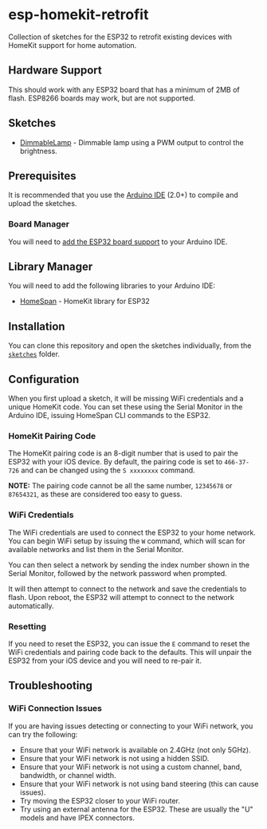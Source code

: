 # esp-homekit-retrofit

Collection of sketches for the ESP32 to retrofit existing devices with HomeKit support for home automation.

## Hardware Support

This should work with any ESP32 board that has a minimum of 2MB of flash. ESP8266 boards may work, but are not supported.

## Sketches

- [DimmableLamp](./sketches/DimmableLamp.ino) - Dimmable lamp using a PWM output to control the brightness.

## Prerequisites

It is recommended that you use the [Arduino IDE](https://www.arduino.cc/en/software) (2.0+) to compile and upload the sketches.

### Board Manager

You will need to [add the ESP32 board support](https://espressif-docs.readthedocs-hosted.com/projects/arduino-esp32/en/latest/installing.html) to your Arduino IDE.

## Library Manager

You will need to add the following libraries to your Arduino IDE:

- [HomeSpan](https://github.com/HomeSpan/HomeSpan) - HomeKit library for ESP32

## Installation

You can clone this repository and open the sketches individually, from the [`sketches`](./sketches) folder.

## Configuration

When you first upload a sketch, it will be missing WiFi credentials and a unique HomeKit code.
You can set these using the Serial Monitor in the Arduino IDE, issuing HomeSpan CLI commands to the ESP32.

### HomeKit Pairing Code

The HomeKit pairing code is an 8-digit number that is used to pair the ESP32 with your iOS device.
By default, the pairing code is set to `466-37-726` and can be changed using the `S xxxxxxxx` command.

**NOTE:** The pairing code cannot be all the same number, `12345678` or `87654321`, as these are considered too easy to guess.

### WiFi Credentials

The WiFi credentials are used to connect the ESP32 to your home network.
You can begin WiFi setup by issuing the `W` command, which will scan for available networks and list them in the Serial Monitor.

You can then select a network by sending the index number shown in the Serial Monitor, followed by the network password when prompted.

It will then attempt to connect to the network and save the credentials to flash. Upon reboot, the ESP32 will attempt to connect to the network automatically.

### Resetting

If you need to reset the ESP32, you can issue the `E` command to reset the WiFi credentials and pairing code back to the defaults.
This will unpair the ESP32 from your iOS device and you will need to re-pair it.

## Troubleshooting

### WiFi Connection Issues

If you are having issues detecting or connecting to your WiFi network, you can try the following:

- Ensure that your WiFi network is available on 2.4GHz (not only 5GHz).
- Ensure that your WiFi network is not using a hidden SSID.
- Ensure that your WiFi network is not using a custom channel, band, bandwidth, or channel width.
- Ensure that your WiFi network is not using band steering (this can cause issues).
- Try moving the ESP32 closer to your WiFi router.
- Try using an external antenna for the ESP32. These are usually the "U" models and have IPEX connectors.
